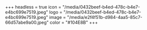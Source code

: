 +++
headless = true
icon = "/media/0432beef-b4ed-478c-b4e7-e4bc699e7519.jpeg"
logo = "/media/0432beef-b4ed-478c-b4e7-e4bc699e7519.jpeg"
image = "/media/e2f4f51b-d984-4aa5-85c7-66d57abe9a00.jpeg"
color = "#104E8B"
+++
